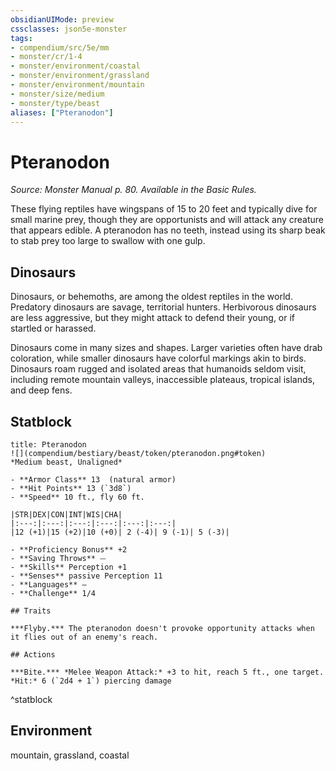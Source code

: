 ```yaml
---
obsidianUIMode: preview
cssclasses: json5e-monster
tags:
- compendium/src/5e/mm
- monster/cr/1-4
- monster/environment/coastal
- monster/environment/grassland
- monster/environment/mountain
- monster/size/medium
- monster/type/beast
aliases: ["Pteranodon"]
---
```

# Pteranodon
*Source: Monster Manual p. 80. Available in the Basic Rules.*  

These flying reptiles have wingspans of 15 to 20 feet and typically dive for small marine prey, though they are opportunists and will attack any creature that appears edible. A pteranodon has no teeth, instead using its sharp beak to stab prey too large to swallow with one gulp.

## Dinosaurs

Dinosaurs, or behemoths, are among the oldest reptiles in the world. Predatory dinosaurs are savage, territorial hunters. Herbivorous dinosaurs are less aggressive, but they might attack to defend their young, or if startled or harassed.

Dinosaurs come in many sizes and shapes. Larger varieties often have drab coloration, while smaller dinosaurs have colorful markings akin to birds. Dinosaurs roam rugged and isolated areas that humanoids seldom visit, including remote mountain valleys, inaccessible plateaus, tropical islands, and deep fens.

## Statblock

```ad-statblock
title: Pteranodon
![](compendium/bestiary/beast/token/pteranodon.png#token)
*Medium beast, Unaligned*

- **Armor Class** 13  (natural armor)
- **Hit Points** 13 (`3d8`)
- **Speed** 10 ft., fly 60 ft.

|STR|DEX|CON|INT|WIS|CHA|
|:---:|:---:|:---:|:---:|:---:|:---:|
|12 (+1)|15 (+2)|10 (+0)| 2 (-4)| 9 (-1)| 5 (-3)|

- **Proficiency Bonus** +2
- **Saving Throws** ⏤
- **Skills** Perception +1
- **Senses** passive Perception 11
- **Languages** —
- **Challenge** 1/4

## Traits

***Flyby.*** The pteranodon doesn't provoke opportunity attacks when it flies out of an enemy's reach.

## Actions

***Bite.*** *Melee Weapon Attack:* +3 to hit, reach 5 ft., one target. *Hit:* 6 (`2d4 + 1`) piercing damage
```
^statblock

## Environment

mountain, grassland, coastal